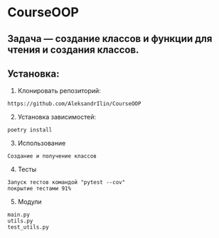# CourseOOP
## Задача — создание классов и функции для чтения и создания классов.
## Установка:
1. Клонировать репозиторий:

```
https://github.com/AleksandrIlin/CourseOOP
```

2. Установка зависимостей:

```
poetry install
```

3. Использование

```
Создание и получение классов
```

4. Тесты

```
Запуск тестов командой "pytest --cov"
покрытие тестами 91%
```

5. Модули

```
main.py
utils.py
test_utils.py
```
